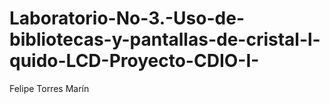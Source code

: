# Laboratorio-No-3.-Uso-de-bibliotecas-y-pantallas-de-cristal-l-quido-LCD-Proyecto-CDIO-I-
Felipe Torres Marín
